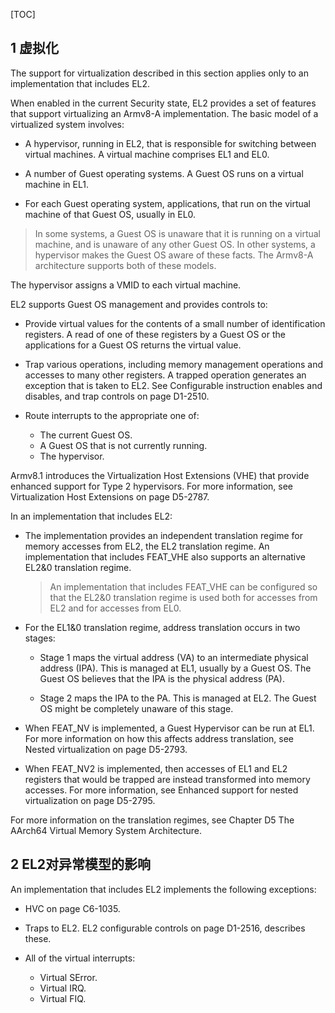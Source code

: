 [TOC]

## 1 虚拟化

The support for virtualization described in this section applies only to an implementation that includes EL2.

When enabled in the current Security state, EL2 provides a set of features that support virtualizing an Armv8-A implementation. The basic model of a virtualized system involves:

* A hypervisor, running in EL2, that is responsible for switching between virtual machines. A virtual machine comprises EL1 and EL0.

* A number of Guest operating systems. A Guest OS runs on a virtual machine in EL1.

* For each Guest operating system, applications, that run on the virtual machine of that Guest OS, usually in EL0.

> In some systems, a Guest OS is unaware that it is running on a virtual machine, and is unaware of any other Guest OS. In other systems, a hypervisor makes the Guest OS aware of these facts. The Armv8-A architecture supports both of these models.

The hypervisor assigns a VMID to each virtual machine.

EL2 supports Guest OS management and provides controls to:

* Provide virtual values for the contents of a small number of identification registers. A read of one of these registers by a Guest OS or the applications for a Guest OS returns the virtual value.

* Trap various operations, including memory management operations and accesses to many other registers. A trapped operation generates an exception that is taken to EL2. See Configurable instruction enables and disables, and trap controls on page D1-2510.

* Route interrupts to the appropriate one of:

    - The current Guest OS.
    - A Guest OS that is not currently running.
    - The hypervisor.

Armv8.1 introduces the Virtualization Host Extensions (VHE) that provide enhanced support for Type 2 hypervisors. For more information, see Virtualization Host Extensions on page D5-2787.

In an implementation that includes EL2:

* The implementation provides an independent translation regime for memory accesses from EL2, the EL2 translation regime. An implementation that includes FEAT_VHE also supports an alternative EL2&0 translation regime.

    > An implementation that includes FEAT_VHE can be configured so that the EL2&0 translation regime is used both for accesses from EL2 and for accesses from EL0.

* For the EL1&0 translation regime, address translation occurs in two stages:

    - Stage 1 maps the virtual address (VA) to an intermediate physical address (IPA). This is managed at EL1, usually by a Guest OS. The Guest OS believes that the IPA is the physical address (PA).

    - Stage 2 maps the IPA to the PA. This is managed at EL2. The Guest OS might be completely unaware of this stage.

* When FEAT_NV is implemented, a Guest Hypervisor can be run at EL1. For more information on how this affects address translation, see Nested virtualization on page D5-2793.

* When FEAT_NV2 is implemented, then accesses of EL1 and EL2 registers that would be trapped are instead transformed into memory accesses. For more information, see Enhanced support for nested virtualization on page D5-2795.

For more information on the translation regimes, see Chapter D5 The AArch64 Virtual Memory System Architecture.

## 2 EL2对异常模型的影响

An implementation that includes EL2 implements the following exceptions:

* HVC on page C6-1035.

* Traps to EL2. EL2 configurable controls on page D1-2516, describes these.

* All of the virtual interrupts:

    - Virtual SError.
    - Virtual IRQ.
    - Virtual FIQ.